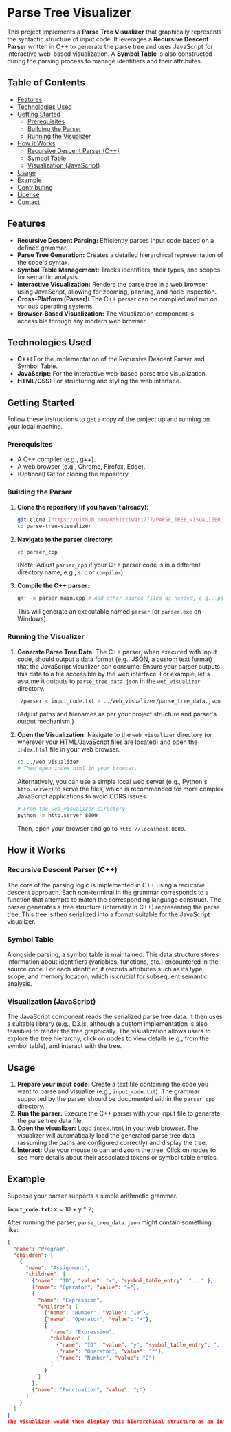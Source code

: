 # Parse Tree Visualizer

This project implements a **Parse Tree Visualizer** that graphically represents the syntactic structure of input code. It leverages a **Recursive Descent Parser** written in C++ to generate the parse tree and uses JavaScript for interactive web-based visualization. A **Symbol Table** is also constructed during the parsing process to manage identifiers and their attributes.

## Table of Contents

- [Features](#features)
- [Technologies Used](#technologies-used)
- [Getting Started](#getting-started)
  - [Prerequisites](#prerequisites)
  - [Building the Parser](#building-the-parser)
  - [Running the Visualizer](#running-the-visualizer)
- [How it Works](#how-it-works)
  - [Recursive Descent Parser (C++)](#recursive-descent-parser-c)
  - [Symbol Table](#symbol-table)
  - [Visualization (JavaScript)](#visualization-javascript)
- [Usage](#usage)
- [Example](#example)
- [Contributing](#contributing)
- [License](#license)
- [Contact](#contact)

## Features

- **Recursive Descent Parsing:** Efficiently parses input code based on a defined grammar.
- **Parse Tree Generation:** Creates a detailed hierarchical representation of the code's syntax.
- **Symbol Table Management:** Tracks identifiers, their types, and scopes for semantic analysis.
- **Interactive Visualization:** Renders the parse tree in a web browser using JavaScript, allowing for zooming, panning, and node inspection.
- **Cross-Platform (Parser):** The C++ parser can be compiled and run on various operating systems.
- **Browser-Based Visualization:** The visualization component is accessible through any modern web browser.

## Technologies Used

- **C++:** For the implementation of the Recursive Descent Parser and Symbol Table.
- **JavaScript:** For the interactive web-based parse tree visualization.
- **HTML/CSS:** For structuring and styling the web interface.

## Getting Started

Follow these instructions to get a copy of the project up and running on your local machine.

### Prerequisites

- A C++ compiler (e.g., g++).
- A web browser (e.g., Chrome, Firefox, Edge).
- (Optional) Git for cloning the repository.

### Building the Parser

1.  **Clone the repository (if you haven't already):**

    ```bash
    git clone [https://github.com/Rohittiwari777/PARSE_TREE_VISUALIZER_CD_PBL.git](https://github.com/Rohittiwari777/PARSE_TREE_VISUALIZER_CD_PBL.git)
    cd parse-tree-visualizer
    ```

2.  **Navigate to the parser directory:**

    ```bash
    cd parser_cpp
    ```

    (Note: Adjust `parser_cpp` if your C++ parser code is in a different directory name, e.g., `src` or `compiler`)

3.  **Compile the C++ parser:**
    ```bash
    g++ -o parser main.cpp # Add other source files as needed, e.g., parser.cpp, symbol_table.cpp
    ```
    This will generate an executable named `parser` (or `parser.exe` on Windows).

### Running the Visualizer

1.  **Generate Parse Tree Data:**
    The C++ parser, when executed with input code, should output a data format (e.g., JSON, a custom text format) that the JavaScript visualizer can consume. Ensure your parser outputs this data to a file accessible by the web interface. For example, let's assume it outputs to `parse_tree_data.json` in the `web_visualizer` directory.

    ```bash
    ./parser < input_code.txt > ../web_visualizer/parse_tree_data.json
    ```

    (Adjust paths and filenames as per your project structure and parser's output mechanism.)

2.  **Open the Visualization:**
    Navigate to the `web_visualizer` directory (or wherever your HTML/JavaScript files are located) and open the `index.html` file in your web browser.

    ```bash
    cd ../web_visualizer
    # Then open index.html in your browser.
    ```

    Alternatively, you can use a simple local web server (e.g., Python's `http.server`) to serve the files, which is recommended for more complex JavaScript applications to avoid CORS issues.

    ```bash
    # From the web_visualizer directory
    python -m http.server 8000
    ```

    Then, open your browser and go to `http://localhost:8000`.

## How it Works

### Recursive Descent Parser (C++)

The core of the parsing logic is implemented in C++ using a recursive descent approach. Each non-terminal in the grammar corresponds to a function that attempts to match the corresponding language construct. The parser generates a tree structure (internally in C++) representing the parse tree. This tree is then serialized into a format suitable for the JavaScript visualizer.

### Symbol Table

Alongside parsing, a symbol table is maintained. This data structure stores information about identifiers (variables, functions, etc.) encountered in the source code. For each identifier, it records attributes such as its type, scope, and memory location, which is crucial for subsequent semantic analysis.

### Visualization (JavaScript)

The JavaScript component reads the serialized parse tree data. It then uses a suitable library (e.g., D3.js, although a custom implementation is also feasible) to render the tree graphically. The visualization allows users to explore the tree hierarchy, click on nodes to view details (e.g., from the symbol table), and interact with the tree.

## Usage

1.  **Prepare your input code:** Create a text file containing the code you want to parse and visualize (e.g., `input_code.txt`). The grammar supported by the parser should be documented within the `parser_cpp` directory.
2.  **Run the parser:** Execute the C++ parser with your input file to generate the parse tree data file.
3.  **Open the visualizer:** Load `index.html` in your web browser. The visualizer will automatically load the generated parse tree data (assuming the paths are configured correctly) and display the tree.
4.  **Interact:** Use your mouse to pan and zoom the tree. Click on nodes to see more details about their associated tokens or symbol table entries.

## Example

Suppose your parser supports a simple arithmetic grammar.

**`input_code.txt`:**
x = 10 + y \* 2;

After running the parser, `parse_tree_data.json` might contain something like:

```json
{
  "name": "Program",
  "children": [
    {
      "name": "Assignment",
      "children": [
        {"name": "ID", "value": "x", "symbol_table_entry": "..." },
        {"name": "Operator", "value": "="},
        {
          "name": "Expression",
          "children": [
            {"name": "Number", "value": "10"},
            {"name": "Operator", "value": "+"},
            {
              "name": "Expression",
              "children": [
                {"name": "ID", "value": "y", "symbol_table_entry": "..." },
                {"name": "Operator", "value": "*"},
                {"name": "Number", "value": "2"}
              ]
            }
          ]
        },
        {"name": "Punctuation", "value": ";"}
      ]
    }
  ]
}
The visualizer would then display this hierarchical structure as an interactive tree.

